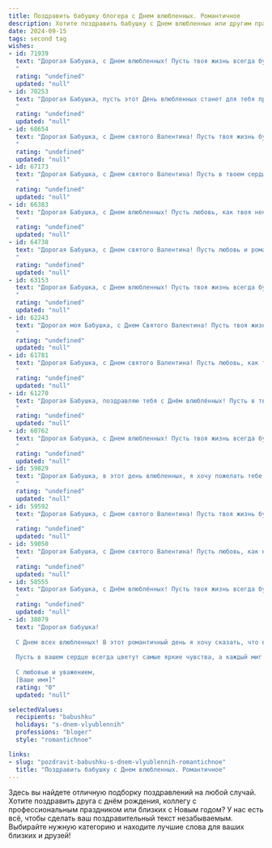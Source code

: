 ```yaml
---
title: Поздравить бабушку блогера с Днем влюбленных. Романтичное
description: Хотите поздравить бабушку с Днем влюбленных или другим праздником? Наш ИИ создаст незабываемое поздравление, а вы обязательно выделитесь среди других.  
date: 2024-09-15
tags: second tag
wishes:
- id: 71939
  text: "Дорогая Бабушка, с Днем влюбленных! Пусть твоя жизнь всегда будет наполнена любовью, теплотой и заботой, как твой блог наполнен вдохновением и душевным теплом для твоих читателей!
  "
  rating: "undefined"
  updated: "null"
- id: 70253
  text: "Дорогая Бабушка, пусть этот День влюбленных станет для тебя праздником нежности, любви и вдохновения! Твой блог, наполненный душевными историями, дарит тепло и улыбки всем, кто тебя читает. Пусть твоя жизнь будет яркой, наполненной радостью и любовью, как твои записи. С Днем влюбленных!
  "
  rating: "undefined"
  updated: "null"
- id: 68654
  text: "Дорогая Бабушка, с Днем святого Валентина! Пусть твоя жизнь будет полна любви и радости, как твой блог полон вдохновения и тепла.
  "
  rating: "undefined"
  updated: "null"
- id: 67173
  text: "Дорогая Бабушка, с Днем святого Валентина! Пусть в твоем сердце всегда царит любовь, пусть она согревает тебя и дарит новые радости. Желаю тебе много улыбок, теплых объятий и незабываемых моментов!
  "
  rating: "undefined"
  updated: "null"
- id: 66383
  text: "Дорогая Бабушка, с Днем влюбленных! Пусть любовь, как твоя нежность, всегда согревает ваши сердца, а жизнь  течет  как  твоя  мудрость  —  спокойно  и  красиво!
  "
  rating: "undefined"
  updated: "null"
- id: 64738
  text: "Дорогая Бабушка, с Днем святого Валентина! Пусть любовь и романтика наполнят твою жизнь, словно блогер наполняет её яркими красками!
  "
  rating: "undefined"
  updated: "null"
- id: 63153
  text: "Дорогая Бабушка, с Днем влюбленных! Пусть твоя жизнь всегда будет полна любви, тепла и романтики, как твой блог, полный вдохновения и красоты! 💖
  "
  rating: "undefined"
  updated: "null"
- id: 62243
  text: "Дорогая моя Бабушка, с Днем Святого Валентина! Пусть твоя жизнь будет полна любви, как твой блог вдохновляет сердца!
  "
  rating: "undefined"
  updated: "null"
- id: 61781
  text: "Дорогая Бабушка, с Днем святого Валентина! Пусть любовь, как твой волшебный блог, всегда будет яркой, вдохновляющей и полна нежности. 💖
  "
  rating: "undefined"
  updated: "null"
- id: 61270
  text: "Дорогая Бабушка, поздравляю тебя с Днём влюблённых! Пусть в твоём сердце всегда царит любовь, а жизнь будет наполнена романтикой и счастьем! Ты – самая прекрасная женщина в мире, и я безмерно рад, что ты моя любимая бабушка.  ❤️
  "
  rating: "undefined"
  updated: "null"
- id: 60762
  text: "Дорогая Бабушка, с Днем влюбленных! Пусть твоя жизнь всегда будет полна любви, как твой блог вдохновляет и согревает сердца!
  "
  rating: "undefined"
  updated: "null"
- id: 59829
  text: "Дорогая Бабушка, в этот день влюбленных, я хочу пожелать тебе океан романтики и нежности! Пусть твоя жизнь будет полна любви, как твой блог вдохновляет сердца миллионов.
  "
  rating: "undefined"
  updated: "null"
- id: 59592
  text: "Дорогая Бабушка, с Днем святого Валентина! Пусть твоя жизнь будет наполнена любовью, счастьем и вдохновением! Ты – настоящий блогер сердца, твои посты всегда трогательны и полны душевной теплоты. Желаю тебе море романтики и нежных чувств, чтобы каждый день был наполнен любовью, как твой блог – вдохновением для всех!
  "
  rating: "undefined"
  updated: "null"
- id: 59050
  text: "Дорогая Бабушка, с Днем святого Валентина! Пусть любовь, как нежный весенний цветок, расцветает в твоем сердце, а каждый день наполняется теплотой и заботой близких.  💖
  "
  rating: "undefined"
  updated: "null"
- id: 58555
  text: "Дорогая Бабушка, с Днём влюблённых! Пусть твоя жизнь всегда будет полна любви, как твой блог наполнен вдохновением и теплом. Желаю тебе оставаться такой же молодой душой, как и в твои лучшие годы!
  "
  rating: "undefined"
  updated: "null"
- id: 38079
  text: "Дорогая бабушка!
  
  С Днем всех влюбленных! В этот романтичный день я хочу сказать, что ваша любовь и забота — это настоящая магия, которая освещает каждый мой день. Вы, как настоящий блогер нашей семьи, делитесь своим опытом и мудростью, наполняя нашу жизнь теплом и вдохновением.
  
  Пусть в вашем сердце всегда цветут самые яркие чувства, а каждый миг будет пропитан нежностью и радостью. Спасибо вам за все ваши истории о любви и счастье, которые вы щедро дарите нам.
  
  С любовью и уважением,
  [Ваше имя]"
  rating: "0"
  updated: "null"

selectedValues:
  recipients: "babushku"
  holidays: "s-dnem-vlyublennih"
  professions: "bloger"
  style: "romantichnoe"

links:
- slug: "pozdravit-babushku-s-dnem-vlyublennih-romantichnoe"
  title: "Поздравить бабушку с Днем влюбленных. Романтичное"
---
```


Здесь вы найдете отличную подборку поздравлений на любой случай. 
Хотите поздравить друга с днём рождения, коллегу с профессиональным праздником или близких с Новым годом? У нас есть всё, чтобы сделать ваш поздравительный текст незабываемым. Выбирайте нужную категорию и находите лучшие слова для ваших близких и друзей!
